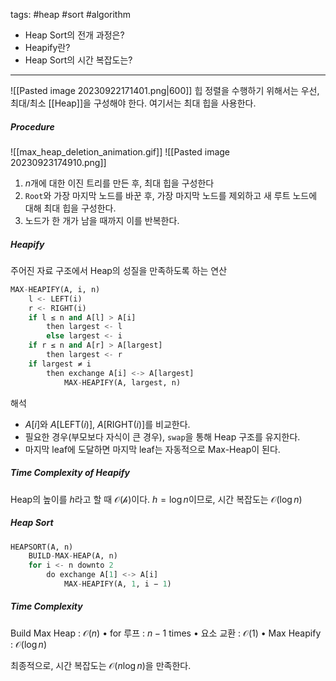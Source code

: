 tags: #heap #sort #algorithm 

- Heap Sort의 전개 과정은?
- Heapify란?
- Heap Sort의 시간 복잡도는?

---

![[Pasted image 20230922171401.png|600]]
힙 정렬을 수행하기 위해서는 우선, 최대/최소 [[Heap]]을 구성해야 한다.
여기서는 최대 힙을 사용한다.

##### Procedure
![[max_heap_deletion_animation.gif]]
![[Pasted image 20230923174910.png]]
1. $n$개에 대한 이진 트리를 만든 후, 최대 힙을 구성한다
2. `Root`와 가장 마지막 노드를 바꾼 후, 가장 마지막 노드를 제외하고 새 루트 노드에 대해 최대 힙을 구성한다.
3. 노드가 한 개가 남을 때까지 이를 반복한다.

##### Heapify
주어진 자료 구조에서 Heap의 성질을 만족하도록 하는 연산

```python
MAX-HEAPIFY(A, i, n)
	l <- LEFT(i)
	r <- RIGHT(i)
	if l ≤ n and A[l] > A[i]
		then largest <- l
		else largest <- i
	if r ≤ n and A[r] > A[largest]
		then largest <- r
	if largest ≠ i
		then exchange A[i] <-> A[largest]
			MAX-HEAPIFY(A, largest, n)
```

해석
* $A[i]$와 $A[\text{LEFT}(i)]$, $A[\text{RIGHT}(i)]$를 비교한다.
* 필요한 경우(부모보다 자식이 큰 경우), `swap`을 통해 Heap 구조를 유지한다.
* 마지막 leaf에 도달하면 마지막 leaf는 자동적으로 Max-Heap이 된다. 

##### Time Complexity of Heapify
Heap의 높이를 $h$라고 할 때 $\mathcal{O(h)}$이다. $h=\log n$이므로, 시간 복잡도는 $\mathcal{O}(\log n)$

##### Heap Sort
```python
HEAPSORT(A, n)
	BUILD-MAX-HEAP(A, n)
	for i <- n downto 2
		do exchange A[1] <-> A[i]
			MAX-HEAPIFY(A, 1, i − 1)
```

##### Time Complexity
Build Max Heap : $\mathcal{O}(n)$
• for 루프 : $n-1$ times
• 요소 교환 : $\mathcal{O}(1)$
• Max Heapify : $\mathcal{O}(\log n)$

최종적으로, 시간 복잡도는 $\mathcal{O}(n\log n)$을 만족한다.